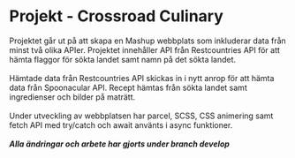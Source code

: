 # Projekt - Crossroad Culinary

Projektet går ut på att skapa en Mashup webbplats som inkluderar data från minst två olika APIer. Projektet innehåller API från Restcountries API för att hämta flaggor för sökta landet samt namn på det sökta landet. 
<br>
<br>
Hämtade data från Restcountries API skickas in i nytt anrop för att hämta data från Spoonacular API. Recept hämtas från sökta landet samt ingredienser och bilder på maträtt.
<br>
<br>
Under utveckling av webbplatsen har parcel, SCSS, CSS animering samt fetch API med try/catch och await använts i async funktioner.
<br>
<br>
***Alla ändringar och arbete har gjorts under branch develop***
